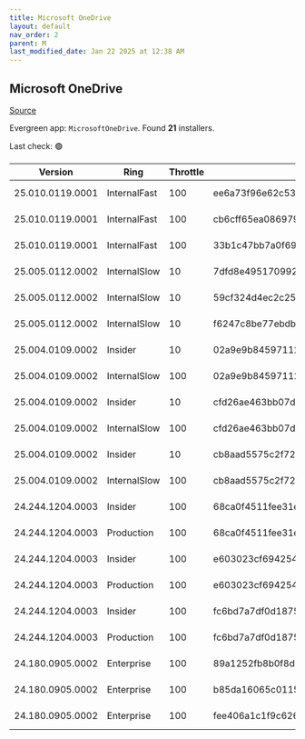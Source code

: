 ```yaml
---
title: Microsoft OneDrive
layout: default
nav_order: 2
parent: M
last_modified_date: Jan 22 2025 at 12:38 AM
---
```


## Microsoft OneDrive

[Source](https://onedrive.live.com/)

Evergreen app: `MicrosoftOneDrive`. Found **21** installers.

Last check: 🟢

| Version          | Ring         | Throttle | Sha256                                                           | Architecture | Type | URI                                                                                                                                                                  |
| ---------------- | ------------ | -------- | ---------------------------------------------------------------- | ------------ | ---- | -------------------------------------------------------------------------------------------------------------------------------------------------------------------- |
| 25.010.0119.0001 | InternalFast | 100      | ee6a73f96e62c53cd0c1a5e4155bb721e342a5fc61fa34d6b056464f018afa14 | ARM64        | exe  | [https://oneclient.sfx.ms/Win/Installers/25.010.0119.0001/arm64/OneDriveSetup.exe](https://oneclient.sfx.ms/Win/Installers/25.010.0119.0001/arm64/OneDriveSetup.exe) |
| 25.010.0119.0001 | InternalFast | 100      | cb6cff65ea086979f8fade87b3647cef63b37fc9019cb276955d24aa14b974d8 | x64          | exe  | [https://oneclient.sfx.ms/Win/Installers/25.010.0119.0001/amd64/OneDriveSetup.exe](https://oneclient.sfx.ms/Win/Installers/25.010.0119.0001/amd64/OneDriveSetup.exe) |
| 25.010.0119.0001 | InternalFast | 100      | 33b1c47bb7a0f69e1e7ded5909b9c8f327622030ef253ca58c9a4277e7012877 | x86          | exe  | [https://oneclient.sfx.ms/Win/Installers/25.010.0119.0001/OneDriveSetup.exe](https://oneclient.sfx.ms/Win/Installers/25.010.0119.0001/OneDriveSetup.exe)             |
| 25.005.0112.0002 | InternalSlow | 10       | 7dfd8e49517099257f80e5f46768d8b58d21c2e473c7048c08cd2c9c5d0fa49a | ARM64        | exe  | [https://oneclient.sfx.ms/Win/Installers/25.005.0112.0002/arm64/OneDriveSetup.exe](https://oneclient.sfx.ms/Win/Installers/25.005.0112.0002/arm64/OneDriveSetup.exe) |
| 25.005.0112.0002 | InternalSlow | 10       | 59cf324d4ec2c25585d96971dfdea384609473efbb72626e17a6d29159743242 | x64          | exe  | [https://oneclient.sfx.ms/Win/Installers/25.005.0112.0002/amd64/OneDriveSetup.exe](https://oneclient.sfx.ms/Win/Installers/25.005.0112.0002/amd64/OneDriveSetup.exe) |
| 25.005.0112.0002 | InternalSlow | 10       | f6247c8be77ebdb2de3423cf7b5361861832a365c3343ee6025c50c7f53ec67d | x86          | exe  | [https://oneclient.sfx.ms/Win/Installers/25.005.0112.0002/OneDriveSetup.exe](https://oneclient.sfx.ms/Win/Installers/25.005.0112.0002/OneDriveSetup.exe)             |
| 25.004.0109.0002 | Insider      | 10       | 02a9e9b845971124ccbe0a366dd08d3e03e8ece159eaaa5bae38d4b80684d8b7 | ARM64        | exe  | [https://oneclient.sfx.ms/Win/Installers/25.004.0109.0002/arm64/OneDriveSetup.exe](https://oneclient.sfx.ms/Win/Installers/25.004.0109.0002/arm64/OneDriveSetup.exe) |
| 25.004.0109.0002 | InternalSlow | 100      | 02a9e9b845971124ccbe0a366dd08d3e03e8ece159eaaa5bae38d4b80684d8b7 | ARM64        | exe  | [https://oneclient.sfx.ms/Win/Installers/25.004.0109.0002/arm64/OneDriveSetup.exe](https://oneclient.sfx.ms/Win/Installers/25.004.0109.0002/arm64/OneDriveSetup.exe) |
| 25.004.0109.0002 | Insider      | 10       | cfd26ae463bb07dd8c8bcb144306339d4ad11a28cdff23deaa26b4e72c613c9f | x64          | exe  | [https://oneclient.sfx.ms/Win/Installers/25.004.0109.0002/amd64/OneDriveSetup.exe](https://oneclient.sfx.ms/Win/Installers/25.004.0109.0002/amd64/OneDriveSetup.exe) |
| 25.004.0109.0002 | InternalSlow | 100      | cfd26ae463bb07dd8c8bcb144306339d4ad11a28cdff23deaa26b4e72c613c9f | x64          | exe  | [https://oneclient.sfx.ms/Win/Installers/25.004.0109.0002/amd64/OneDriveSetup.exe](https://oneclient.sfx.ms/Win/Installers/25.004.0109.0002/amd64/OneDriveSetup.exe) |
| 25.004.0109.0002 | Insider      | 10       | cb8aad5575c2f7220c865d5d9c93e2fe87cad58dc7e413cb65245e2ddd68791c | x86          | exe  | [https://oneclient.sfx.ms/Win/Installers/25.004.0109.0002/OneDriveSetup.exe](https://oneclient.sfx.ms/Win/Installers/25.004.0109.0002/OneDriveSetup.exe)             |
| 25.004.0109.0002 | InternalSlow | 100      | cb8aad5575c2f7220c865d5d9c93e2fe87cad58dc7e413cb65245e2ddd68791c | x86          | exe  | [https://oneclient.sfx.ms/Win/Installers/25.004.0109.0002/OneDriveSetup.exe](https://oneclient.sfx.ms/Win/Installers/25.004.0109.0002/OneDriveSetup.exe)             |
| 24.244.1204.0003 | Insider      | 100      | 68ca0f4511fee31ee45232b660d0918f281930b1336bb6054feff077c2ef14ee | ARM64        | exe  | [https://oneclient.sfx.ms/Win/Installers/24.244.1204.0003/arm64/OneDriveSetup.exe](https://oneclient.sfx.ms/Win/Installers/24.244.1204.0003/arm64/OneDriveSetup.exe) |
| 24.244.1204.0003 | Production   | 100      | 68ca0f4511fee31ee45232b660d0918f281930b1336bb6054feff077c2ef14ee | ARM64        | exe  | [https://oneclient.sfx.ms/Win/Installers/24.244.1204.0003/arm64/OneDriveSetup.exe](https://oneclient.sfx.ms/Win/Installers/24.244.1204.0003/arm64/OneDriveSetup.exe) |
| 24.244.1204.0003 | Insider      | 100      | e603023cf6942548c2ff43afd2a1f602517dfba1c95145b468ca29174de494f7 | x64          | exe  | [https://oneclient.sfx.ms/Win/Installers/24.244.1204.0003/amd64/OneDriveSetup.exe](https://oneclient.sfx.ms/Win/Installers/24.244.1204.0003/amd64/OneDriveSetup.exe) |
| 24.244.1204.0003 | Production   | 100      | e603023cf6942548c2ff43afd2a1f602517dfba1c95145b468ca29174de494f7 | x64          | exe  | [https://oneclient.sfx.ms/Win/Installers/24.244.1204.0003/amd64/OneDriveSetup.exe](https://oneclient.sfx.ms/Win/Installers/24.244.1204.0003/amd64/OneDriveSetup.exe) |
| 24.244.1204.0003 | Insider      | 100      | fc6bd7a7df0d187525b862628fbd2f6abe14b448a36ef52c70919a78647b6bbf | x86          | exe  | [https://oneclient.sfx.ms/Win/Installers/24.244.1204.0003/OneDriveSetup.exe](https://oneclient.sfx.ms/Win/Installers/24.244.1204.0003/OneDriveSetup.exe)             |
| 24.244.1204.0003 | Production   | 100      | fc6bd7a7df0d187525b862628fbd2f6abe14b448a36ef52c70919a78647b6bbf | x86          | exe  | [https://oneclient.sfx.ms/Win/Installers/24.244.1204.0003/OneDriveSetup.exe](https://oneclient.sfx.ms/Win/Installers/24.244.1204.0003/OneDriveSetup.exe)             |
| 24.180.0905.0002 | Enterprise   | 100      | 89a1252fb8b0f8d3b6b86adfbe9c2d722b7f264194790c28d242ee1447dfe078 | ARM64        | exe  | [https://oneclient.sfx.ms/Win/Installers/24.180.0905.0002/arm64/OneDriveSetup.exe](https://oneclient.sfx.ms/Win/Installers/24.180.0905.0002/arm64/OneDriveSetup.exe) |
| 24.180.0905.0002 | Enterprise   | 100      | b85da16065c0115773e1a27b312e03203030e1a83c5c2272fdf1b89495bbf9bc | x64          | exe  | [https://oneclient.sfx.ms/Win/Installers/24.180.0905.0002/amd64/OneDriveSetup.exe](https://oneclient.sfx.ms/Win/Installers/24.180.0905.0002/amd64/OneDriveSetup.exe) |
| 24.180.0905.0002 | Enterprise   | 100      | fee406a1c1f9c626fa45653e04c7468965bee00dfe503f058a980f84d5be6185 | x86          | exe  | [https://oneclient.sfx.ms/Win/Installers/24.180.0905.0002/OneDriveSetup.exe](https://oneclient.sfx.ms/Win/Installers/24.180.0905.0002/OneDriveSetup.exe)             |
